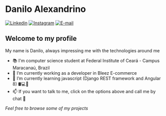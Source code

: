 # Danilo Alexandrino

[![Linkedin](https://img.shields.io/badge/-Linkedin-blue?style=flat-square&logo=Linkedin&logoColor=white&link=https://www.linkedin.com/in/danilo-alexandrino-4aaa1518b/)]([https://www.linkedin.com/in/danilo-alexandrino-4aaa1518b/])
[![Instagram](https://img.shields.io/badge/-Instagram-ff2b8e?style=flat-square&logo=Instagram&logoColor=white&link=https://www.instagram.com/daniloaldm/)](https://www.instagram.com/daniloaldm/) 
[![E-mail](https://img.shields.io/badge/-Email-c14438?style=flat-square&logo=Gmail&logoColor=white&link=mailto:danilo.alexandrinodm@gmail.com)](mailto:danilo.alexandrinodm@gmail.com) 

## Welcome to my profile

My name is Danilo, always impressing me with the technologies around me

- 📚 I'm computer science student at Federal Institute of Ceará - Campus Maracanaú, Brazil
- 🔭 I’m currently working as a developer in Bleez E-commerce
- 🌱 I’m currently learning javascript (Django REST framework and Angular 8) 🛢💻📱
- 📫 If you want to talk to me, click on the options above and call me by chat 💬

*Feel free to browse some of my projects*

